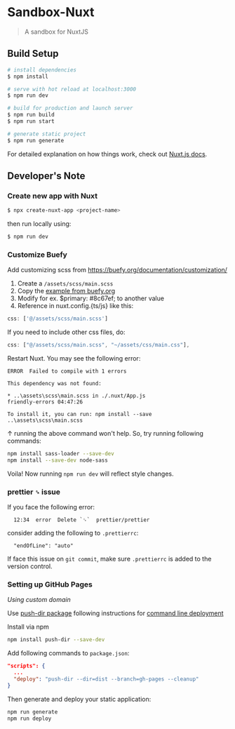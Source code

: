# Sandbox-Nuxt

> A sandbox for NuxtJS

## Build Setup

```bash
# install dependencies
$ npm install

# serve with hot reload at localhost:3000
$ npm run dev

# build for production and launch server
$ npm run build
$ npm run start

# generate static project
$ npm run generate
```

For detailed explanation on how things work, check out [Nuxt.js docs](https://nuxtjs.org).

## Developer's Note

### Create new app with Nuxt

```sh
$ npx create-nuxt-app <project-name>
```

then run locally using:

```sh
$ npm run dev
```

### Customize Buefy

Add customizing scss from https://buefy.org/documentation/customization/

1. Create a `/assets/scss/main.scss`
2. Copy the [example from buefy.org](https://buefy.org/documentation/customization)
3. Modify for ex. \$primary: #8c67ef; to another value
4. Reference in nuxt.config.{ts/js} like this:

```js
css: ['@/assets/scss/main.scss']
```

If you need to include other css files, do:

```js
css: ["@/assets/scss/main.scss", "~/assets/css/main.css"],
```

Restart Nuxt.
You may see the following error:

```
ERROR  Failed to compile with 1 errors

This dependency was not found:

* ..\assets\scss\main.scss in ./.nuxt/App.js                    friendly-errors 04:47:26

To install it, you can run: npm install --save ..\assets\scss\main.scss
```

↑ running the above command won't help.
So, try running following commands:

```sh
npm install sass-loader --save-dev
npm install --save-dev node-sass
```

Voila! Now running `npm run dev` will reflect style changes.

### prettier `␍` issue

If you face the following error:

```
  12:34  error  Delete `␍`  prettier/prettier
```

consider adding the following to `.prettierrc`:

```
  "endOfLine": "auto"
```

If face this issue on `git commit`, make sure `.prettierrc` is added to the version control.

### Setting up GitHub Pages

_Using custom domain_

Use [push-dir package](https://github.com/L33T-KR3W/push-dir) following instructions for [command line deployment](https://nuxtjs.org/faq/github-pages/#command-line-deployment)

Install via npm

```sh
npm install push-dir --save-dev
```

Add following commands to `package.json`:

```json
"scripts": {
  ...
  "deploy": "push-dir --dir=dist --branch=gh-pages --cleanup"
}
```

Then generate and deploy your static application:

```sh
npm run generate
npm run deploy
```
